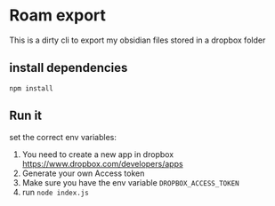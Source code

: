 
# Roam export 

This is a dirty cli to export my obsidian files stored in a dropbox folder

## install dependencies

```
npm install
```

## Run it

set the correct env variables:

1. You need to create a new app in dropbox https://www.dropbox.com/developers/apps
2. Generate your own Access token
3. Make sure you have the env variable `DROPBOX_ACCESS_TOKEN`
4. run `node index.js`
